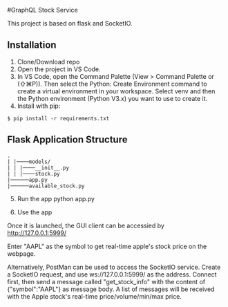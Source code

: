 #GraphQL Stock Service

This project is based on flask and SocketIO. 

## Installation

1. Clone/Download repo
2. Open the project in VS Code. 
3. In VS Code, open the Command Palette (View > Command Palette or (⇧⌘P)). Then select the Python: Create Environment command to create a virtual environment in your workspace. Select venv and then the Python environment (Python V3.x) you want to use to create it.
4. Install with pip:

```
$ pip install -r requirements.txt
```

## Flask Application Structure 
```
.
| |────models/
| | |────__init__.py
| | |────stock.py
|──────app.py
|──────available_stock.py

```
5. Run the app
python app.py

6. Use the app 

Once it is launched, the GUI client can be accessied by http://127.0.0.1:5999/

Enter "AAPL" as the symbol to get real-time apple's stock price on the webpage. 

Alternatively, PostMan can be used to access the SocketIO service. 
Create a SocketIO request, and use ws://127.0.0.1:5999/ as the address. Connect first, then send a message called "get_stock_info" with the content of {"symbol":"AAPL"} as message body. A list of messages will be received with the Apple stock's real-time price/volume/min/max price. 